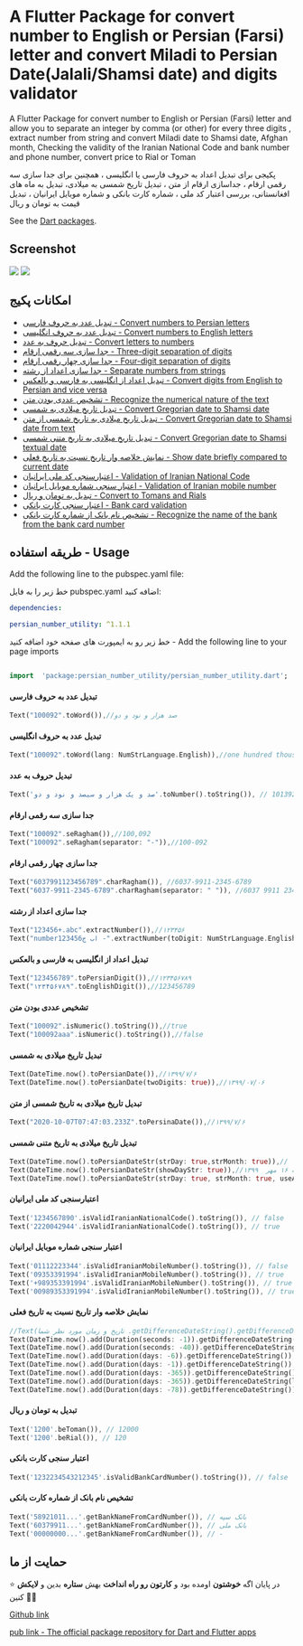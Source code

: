 # A Flutter Package for convert number to English or Persian (Farsi) letter and convert Miladi to Persian Date(Jalali/Shamsi date) and digits validator

A Flutter Package for convert number to English or Persian (Farsi) letter and allow you to separate an integer by comma (or other) for every three digits , extract number from string and convert Miladi date to Shamsi date, Afghan month, Checking the validity of the Iranian National Code and bank number and phone number, convert price to Rial or Toman

پکیجی برای تبدیل اعداد به حروف فارسی یا انگلیسی ، همچنین برای جدا سازی سه رقمی ارقام ، جداسازی ارقام از متن ، تبدیل تاریخ شمسی به میلادی، تبدیل به ماه های افغانستانی، بررسی اعتبار کد ملی ، شماره کارت بانکی و شماره موبایل ایرانیان ، تبدیل قیمت به تومان و ریال

See the [Dart packages](https://pub.dev/packages/persian_number_utility).

## Screenshot

![](1wedssds.png) ![](2awedsdaw.png)

## امکانات پکیج
- [تبدیل عدد به حروف فارسی - Convert numbers to Persian letters](#تبدیل-عدد-به-حروف-فارسی)
- [تبدیل عدد به حروف انگلیسی - Convert numbers to English letters](#تبدیل-عدد-به-حروف-انگلیسی)
- [تبدیل حروف به عدد - Convert letters to numbers](#تبدیل-حروف-به-عدد)
- [جدا سازی سه رقمی ارقام - Three-digit separation of digits](#جدا-سازی-سه-رقمی-ارقام)
- [جدا سازی چهار رقمی ارقام - Four-digit separation of digits](#جدا-سازی-چهار-رقمی-ارقام)
- [جدا سازی اعداد از رشته - Separate numbers from strings](#جدا-سازی-اعداد-از-رشته)
- [تبدیل اعداد از انگلیسی به فارسی و بالعکس - Convert digits from English to Persian and vice versa](#تبدیل-اعداد-از-انگلیسی-به-فارسی-و-بالعکس)
- [تشخیص عددی بودن متن - Recognize the numerical nature of the text](#تشخیص-عددی-بودن-متن)
- [تبدیل تاریخ میلادی به شمسی - Convert Gregorian date to Shamsi date](#تبدیل-تاریخ-میلادی-به-شمسی)
- [تبدیل تاریخ میلادی به تاریخ شمسی از متن - Convert Gregorian date to Shamsi date from text](#تبدیل-تاریخ-میلادی-به-تاریخ-شمسی-از-متن)
- [تبدیل تاریخ میلادی به تاریخ متنی شمسی - Convert Gregorian date to Shamsi textual date](#تبدیل-تاریخ-میلادی-به-تاریخ-متنی-شمسی)
- [نمایش خلاصه وار تاریخ نسبت به تاریخ فعلی - Show date briefly compared to current date](#نمایش-خلاصه-وار-تاریخ-نسبت-به-تاریخ-فعلی)
- [اعتبارسنجی کد ملی ایرانیان - Validation of Iranian National Code](#اعتبارسنجی-کد-ملی-ایرانیان)
- [اعتبار سنجی شماره موبایل ایرانیان - Validation of Iranian mobile number](#اعتبار-سنجی-شماره-موبایل-ایرانیان)
- [تبدیل به تومان و ریال - Convert to Tomans and Rials](#تبدیل-به-تومان-و-ریال)
- [اعتبار سنجی کارت بانکی - Bank card validation](#اعتبار-سنجی-کارت-بانکی)
- [تشخیص نام بانک از شماره کارت بانکی - Recognize the name of the bank from the bank card number](#تشخیص-نام-بانک-از-شماره-کارت-بانکی)



## طریقه استفاده - Usage

Add the following line to the pubspec.yaml file:

خط زیر را به فایل pubspec.yaml اضافه کنید:

```yaml
dependencies:

persian_number_utility: ^1.1.1
```

خط زیر رو به ایمپورت های صفحه خود اضافه کنید - Add the following line to your page imports

```dart

import  'package:persian_number_utility/persian_number_utility.dart';

```


#### تبدیل عدد به حروف فارسی

```dart
Text("100092".toWord()),//صد هزار و نود و دو
```

#### تبدیل عدد به حروف انگلیسی

```dart
Text("100092".toWord(lang: NumStrLanguage.English)),//one hundred thousand ninety two
```


#### تبدیل حروف به عدد

```dart
Text('صد و یک هزار و سیصد و نود و دو'.toNumber().toString()), // 101392
```

#### جدا سازی سه رقمی ارقام

```dart
Text("100092".seRagham()),//100,092
Text("100092".seRagham(separator: "-")),//100-092
```
#### جدا سازی چهار رقمی ارقام

```dart
Text("6037991123456789".charRagham()), //6037-9911-2345-6789
Text("6037-9911-2345-6789".charRagham(separator: " ")), //6037 9911 2345 6789
```

#### جدا سازی اعداد از رشته

```dart
Text("123456+.abc".extractNumber()),//۱۲۳۴۵۶
Text("number123456اب ج -".extractNumber(toDigit: NumStrLanguage.English)),//123456
```

#### تبدیل اعداد از انگلیسی به فارسی و بالعکس

```dart
Text("123456789".toPersianDigit()),//۱۲۳۴۵۶۷۸۹
Text("۱۲۳۴۵۶۷۸۹".toEnglishDigit()),//123456789
```

#### تشخیص عددی بودن متن

```dart
Text("100092".isNumeric().toString()),//true
Text("100092aaa".isNumeric().toString()),//false
```

#### تبدیل تاریخ میلادی به شمسی

```dart
Text(DateTime.now().toPersianDate()),//۱۳۹۹/۷/۶
Text(DateTime.now().toPersianDate(twoDigits: true)),//۱۳۹۹/۰۷/۰۶
```

#### تبدیل تاریخ میلادی به تاریخ شمسی از متن

```dart
Text("2020-10-07T07:47:03.233Z".toPersinaDate()),//۱۳۹۹/۷/۶
```

#### تبدیل تاریخ میلادی به تاریخ متنی شمسی

```dart
Text(DateTime.now().toPersianDateStr(strDay: true,strMonth: true)),// شانزده مهر  ۱۳۹۹
Text(DateTime.now().toPersianDateStr(showDayStr: true)),//چهارشنبه ۱۶ مهر  ۱۳۹۹
Text(DateTime.now().toPersianDateStr(strDay: true, strMonth: true, useAfghaniMonthName: true,)),//شانزده حوت ۱۳۹۹
```


#### اعتبارسنجی کد ملی ایرانیان

```dart
Text('1234567890'.isValidIranianNationalCode().toString()), // false
Text('2220042944'.isValidIranianNationalCode().toString()), // true
```

#### اعتبار سنجی شماره موبایل ایرانیان

```dart
Text('01112223344'.isValidIranianMobileNumber().toString()), // false
Text('09353391994'.isValidIranianMobileNumber().toString()), // true
Text('+989353391994'.isValidIranianMobileNumber().toString()), // true
Text('00989353391994'.isValidIranianMobileNumber().toString()), // true
```

#### نمایش خلاصه وار تاریخ نسبت به تاریخ فعلی

```dart
//Text(تاریخ و زمان مورد نظر شما .getDifferenceDateString().getDifferenceDateString())
Text(DateTime.now().add(Duration(seconds: -1)).getDifferenceDateString()),//لحظاتی پیش
Text(DateTime.now().add(Duration(seconds: -40)).getDifferenceDateString(aFewSecondsAgoText: "همین الان")),//همین الان
Text(DateTime.now().add(Duration(days: -6)).getDifferenceDateString()),//چند روز پیش
Text(DateTime.now().add(Duration(days: -1)).getDifferenceDateString()),//دیروز
Text(DateTime.now().add(Duration(days: -365)).getDifferenceDateString()),//سال پیش
Text(DateTime.now().add(Duration(days: -365)).getDifferenceDateString(lastYearText: "پارسال")),//پارسال
Text(DateTime.now().add(Duration(days: -78)).getDifferenceDateString())//چند ماه پیش
```

#### تبدیل به تومان و ریال

```dart
Text('1200'.beToman()), // 12000
Text('1200'.beRial()), // 120
```

#### اعتبار سنجی کارت بانکی

```dart
Text('1232234543212345'.isValidBankCardNumber().toString()), // false
```

#### تشخیص نام بانک از شماره کارت بانکی

```dart
Text('58921011...'.getBankNameFromCardNumber()), // بانک سپه
Text('60379911...'.getBankNameFromCardNumber()), // بانک ملی
Text('00000000...'.getBankNameFromCardNumber()), // -
```



## حمایت از ما

⭐️ در پایان اگه **خوشتون** اومده بود و **کارتون رو راه انداخت** بهش **ستاره** بدین و **لایکش** کنین 🙏🙏

[Github link](https://github.com/mehdi-nemati/persian_number_utility)

[pub link - The official package repository for Dart and Flutter apps](https://pub.dev/packages/persian_number_utility) 

